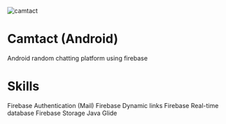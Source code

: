 ![camtact](https://user-images.githubusercontent.com/72342550/113447880-b40f2100-9435-11eb-9dda-df014b36b155.jpg)
# Camtact (Android)
Android random chatting platform using firebase


# Skills
Firebase Authentication (Mail)
Firebase Dynamic links
Firebase Real-time database
Firebase Storage
Java Glide



